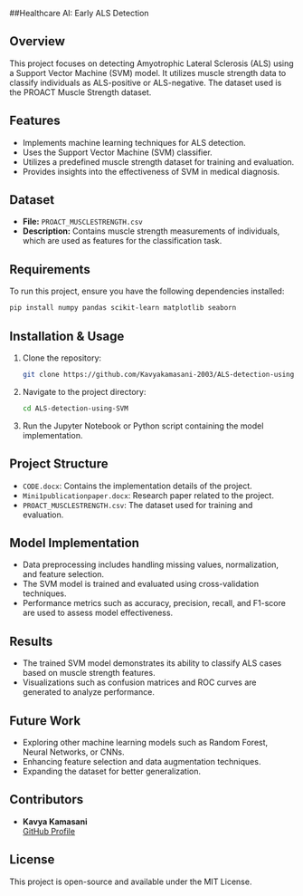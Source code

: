 ##Healthcare AI: Early ALS Detection 

## Overview
This project focuses on detecting Amyotrophic Lateral Sclerosis (ALS) using a Support Vector Machine (SVM) model. It utilizes muscle strength data to classify individuals as ALS-positive or ALS-negative. The dataset used is the PROACT Muscle Strength dataset.

## Features
- Implements machine learning techniques for ALS detection.
- Uses the Support Vector Machine (SVM) classifier.
- Utilizes a predefined muscle strength dataset for training and evaluation.
- Provides insights into the effectiveness of SVM in medical diagnosis.

## Dataset
- **File:** `PROACT_MUSCLESTRENGTH.csv`
- **Description:** Contains muscle strength measurements of individuals, which are used as features for the classification task.

## Requirements
To run this project, ensure you have the following dependencies installed:

```bash
pip install numpy pandas scikit-learn matplotlib seaborn
```

## Installation & Usage
1. Clone the repository:
   ```bash
   git clone https://github.com/Kavyakamasani-2003/ALS-detection-using-SVM.git
   ```
2. Navigate to the project directory:
   ```bash
   cd ALS-detection-using-SVM
   ```
3. Run the Jupyter Notebook or Python script containing the model implementation.

## Project Structure
- `CODE.docx`: Contains the implementation details of the project.
- `Mini1publicationpaper.docx`: Research paper related to the project.
- `PROACT_MUSCLESTRENGTH.csv`: The dataset used for training and evaluation.

## Model Implementation
- Data preprocessing includes handling missing values, normalization, and feature selection.
- The SVM model is trained and evaluated using cross-validation techniques.
- Performance metrics such as accuracy, precision, recall, and F1-score are used to assess model effectiveness.

## Results
- The trained SVM model demonstrates its ability to classify ALS cases based on muscle strength features.
- Visualizations such as confusion matrices and ROC curves are generated to analyze performance.

## Future Work
- Exploring other machine learning models such as Random Forest, Neural Networks, or CNNs.
- Enhancing feature selection and data augmentation techniques.
- Expanding the dataset for better generalization.

## Contributors
- **Kavya Kamasani**  
  [GitHub Profile](https://github.com/Kavyakamasani-2003)

## License
This project is open-source and available under the MIT License.
